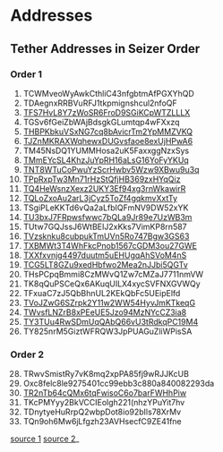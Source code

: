 # Addresses 

## Tether Addresses in Seizer Order


### Order 1
1. TCWMveoWyAwkCthliC43nfgbtmAfPGXYhQD
2. TDAegnxRRBVuRFJ1tkpmignshcul2nfoQF
3. [TFS7HvL8Y7zWoSR6FroD9SGiKCpWTZLLLX](https://tronscan.org/#/address/TFS7HvL8Y7zWoSR6FroD9SGiKCpWTZLLLX)
4. TGSv6fGeiZbWAjBdsgkGLumtqp4wFXxzq
5. [THBPKbkuVSxNG7cq8bAvicrTm2YpMMZVKQ](https://tronscan.org/#/address/THBPKbkuVSxNG7cq8bAvicrTm2YpMMZVKQ)
6. [TJZnMKRAXWqhewxDUGvsfaoe8exUjHPwA6](https://tronscan.org/#/address/TJZnMKRAXWqhewxDUGvsfaoe8exUjHPwA6)
7. TM45NsDQ1YUMMHosa2uK5FaxxggNzxSys
8. [TMmEYcSL4KhzJuYpRH16aLsG16YoFyYKUq](https://tronscan.org/#/address/TMmEYcSL4KhzJuYpRH16aLsG16YoFyYKUq)
9. [TNT8WTuCoPwuYzScrHwbv5Wzw9XBwu9u3q](https://tronscan.org/#/address/TNT8WTuCoPwuYzScrHwbv5Wzw9XBwu9u3q)
10. [TPpRxpTw3Mn71rHzStQfjHB369zxHYqQiz](https://tronscan.org/#/address/TPpRxpTw3Mn71rHzStQfjHB369zxHYqQiz)
11. [TQ4HeWsnzXexz2UKY3Ef94xg3rnWkawirR](https://tronscan.org/#/address/TQ4HeWsnzXexz2UKY3Ef94xg3rnWkawirR)
12. [TQLoZxoAu2arL3jCyz5ToZf4gqkmvXxtTy](https://tronscan.org/#/address/TQLoZxoAu2arL3jCyz5ToZf4gqkmvXxtTy)
13. TSgiPLeKKTd6vQa2aLfbIQFmNV9DW52xYK
14. [TU3bxJ7FRpwsfwwc7bQLa9Jr89e7UzWB3m](https://tronscan.org/#/address/TU3bxJ7FRpwsfwwc7bQLa9Jr89e7UzWB3m)
15. TUtw7GQJssJ6WtBEIJ2xKks7VimKP8rn587
16. [TVzsknku8cubpukTmUVn5Ro747Bgw3GS63](https://tronscan.org/#/address/TVzsknku8cubpukTmUVn5Ro747Bgw3GS63)
17. [TXBMWt3T4WhFkcPnob1567cGDM3ou27GWE](https://tronscan.org/#/address/TXBMWt3T4WhFkcPnob1567cGDM3ou27GWE)
18. [TXXfxvnjg4497duutm5uEHUgqAhSVoM4nS](https://tronscan.org/#/address/TXXfxvnjg4497duutm5uEHUgqAhSVoM4nS)
19. [TCG5LT8GZu9xedHbfwo2Mea2nJJbi5QGTv](https://tronscan.org/#/address/TCG5LT8GZu9xedHbfwo2Mea2nJJbi5QGTv)
20. THsPCpqBmmi8CzMWvQ1Zw7cMZaJ7711nmVW
21. TK8qQuPSCeQx6AKuqUILX4xycSVFNXGVWQy
22. TFxuaC7zJ5QbBhnUL2KEkQbFc5UEipElfd
23. [TVoJZwG6SZrpk2Y11w2WW54HyvJmKTkeqG](https://tronscan.org/#/address/TVoJZwG6SZrpk2Y11w2WW54HyvJmKTkeqG)
24. [TWvsfLNZrB8xPEeUE5Jzo94MzNYcCZ3ia8](https://tronscan.org/#/address/TWvsfLNZrB8xPEeUE5Jzo94MzNYcCZ3ia8)
25. [TY3TUu4RwSDmUqQAbQ66vU3tRdkqPC19M4](https://tronscan.org/#/address/TY3TUu4RwSDmUqQAbQ66vU3tRdkqPC19M4)
26. TY825nrM5GiztWFRQW3JpPUAGuZliWPisSA

### Order 2
28. TRwvSmistRy7vK8mq2xpPA85fj9wRJJKcUB
29. Oxc8felc8le9275401cc99ebb3c880a840082293da
30. [TR2nTb64cQMx6tqFwisoC6o7barFWHhPiw](https://tronscan.org/#/address/TR2nTb64cQMx6tqFwisoC6o7barFWHhPiw)
31. TKcPMYyy2BkVCCIEolgh221(nhzYPuYit7hv
32. TDnytyeHuRrpQ2wbpDot8io92bIls78XrMv
33. TQn9oh6Mw6jLfgzh23AVHsecfC9ZE41fne



[source 1](https://nbctf.mod.gov.il/he/Announcements/Documents/%D7%A6%D7%AA%2034-23.pdf)
[source 2](https://nbctf.mod.gov.il/he/Documents/%d7%a6%d7%95%d7%95%d7%99%20%d7%aa%d7%a4%d7%99%d7%a1%d7%94/%d7%a2%d7%91%d7%a8%d7%99%d7%aa/%d7%a6%d7%aa%2019-23.pdf)_

